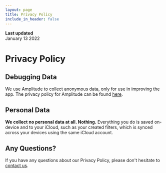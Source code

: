```yaml
---
layout: page
title: Privacy Policy
include_in_header: false
---
```


**Last updated**  
January 13 2022

# Privacy Policy
## Debugging Data
We use Amplitude to collect anonymous data, only for use in improving the app. The privacy policy for Amplitude can be found [here](https://amplitude.com/privacy/).

## Personal Data
**We collect no personal data at all. Nothing.** Everything you do is saved on-device and to your iCloud, such as your created filters, which is synced across your devices using the same iCloud account.

## Any Questions?
If you have any questions about our Privacy Policy, please don't hesitate to [contact us](mailto:ochi@michaeltigas.com.au).